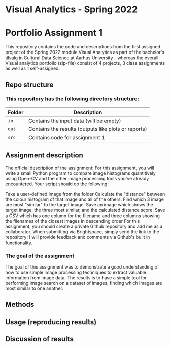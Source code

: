 # Visual Analytics - Spring 2022
# Portfolio Assignment 1

This repository contains the code and descriptions from the first assigned project of the Spring 2022 module Visual Analytics as part of the bachelor's tilvalg in Cultural Data Science at Aarhus University - whereas the overall Visual analytics portfolio (zip-file) consist of 4 projects, 3 class assignments as well as 1 self-assigned.

## Repo structure
### This repository has the following directory structure:

| **Folder** | **Description** |
| ----------- | ----------- |
| ```in``` | Contains the input data (will be empty) |
| ```out``` | Contains the results (outputs like plots or reports)  |
| ```src``` | Contains code for assignment 1 |


## Assignment description
The official description of the assignment:
For this assignment, you will write a small Python program to compare image histograms quantitively using Open-CV and the other image processing tools you've already encountered. Your script should do the following:

Take a user-defined image from the folder
Calculate the "distance" between the colour histogram of that image and all of the others.
Find which 3 image are most "similar" to the target image.
Save an image which shows the target image, the three most similar, and the calculated distance score.
Save a CSV which has one column for the filename and three columns showing the filenames of the closest images in descending order
For this assignment, you should create a private Github repository and add me as a collaborator. When submitting via Brightspace, simply send the link to the repository; I will provide feedback and comments via Github's built in functionality.

### The goal of the assignment 
The goal of this assignment was to demonstrate a good understanding of how to use simple image processing techniques to extract valuable information from image data. The results is to have a simple tool for performing image search on a dataset of images, finding which images are most similar to one another.


## Methods

## Usage (reproducing results)

## Discussion of results
